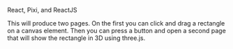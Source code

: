 React, Pixi, and ReactJS


This will produce two pages.  On the first you can click and drag a rectangle on a canvas element.  Then you can press a button and open a second page that will show the rectangle in 3D using three.js.

